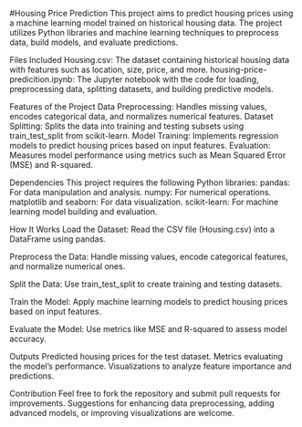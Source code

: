 #Housing Price Prediction
This project aims to predict housing prices using a machine learning model trained on historical housing data. The project utilizes Python libraries and machine learning techniques to preprocess data, build models, and evaluate predictions.

Files Included
Housing.csv: The dataset containing historical housing data with features such as location, size, price, and more.
housing-price-predicition.ipynb: The Jupyter notebook with the code for loading, preprocessing data, splitting datasets, and building predictive models.

Features of the Project
Data Preprocessing: Handles missing values, encodes categorical data, and normalizes numerical features.
Dataset Splitting: Splits the data into training and testing subsets using train_test_split from scikit-learn.
Model Training: Implements regression models to predict housing prices based on input features.
Evaluation: Measures model performance using metrics such as Mean Squared Error (MSE) and R-squared.

Dependencies
This project requires the following Python libraries:
pandas: For data manipulation and analysis.
numpy: For numerical operations.
matplotlib and seaborn: For data visualization.
scikit-learn: For machine learning model building and evaluation.

How It Works
Load the Dataset:
Read the CSV file (Housing.csv) into a DataFrame using pandas.

Preprocess the Data:
Handle missing values, encode categorical features, and normalize numerical ones.

Split the Data:
Use train_test_split to create training and testing datasets.

Train the Model:
Apply machine learning models to predict housing prices based on input features.

Evaluate the Model:
Use metrics like MSE and R-squared to assess model accuracy.

Outputs
Predicted housing prices for the test dataset.
Metrics evaluating the model’s performance.
Visualizations to analyze feature importance and predictions.

Contribution
Feel free to fork the repository and submit pull requests for improvements. Suggestions for enhancing data preprocessing, adding advanced models, or improving visualizations are welcome.
